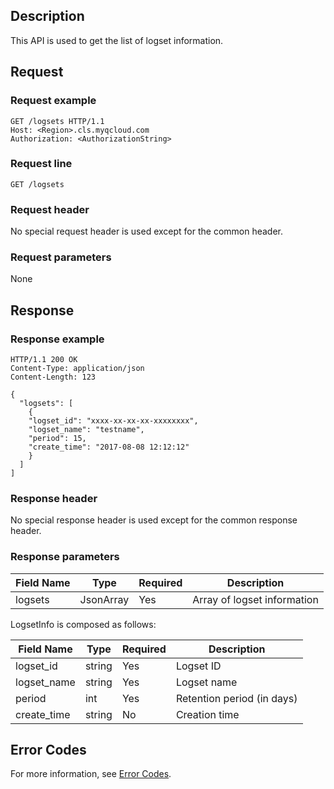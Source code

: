 ## Description

This API is used to get the list of logset information.

## Request

### Request example

```
GET /logsets HTTP/1.1
Host: <Region>.cls.myqcloud.com
Authorization: <AuthorizationString>

```

### Request line

```
GET /logsets
```

### Request header

No special request header is used except for the common header.

### Request parameters

None

## Response

### Response example

```
HTTP/1.1 200 OK
Content-Type: application/json
Content-Length: 123

{
  "logsets": [
    {
    "logset_id": "xxxx-xx-xx-xx-xxxxxxxx",
    "logset_name": "testname",
    "period": 15,
    "create_time": "2017-08-08 12:12:12"
    }
  ]
]
```

### Response header

No special response header is used except for the common response header.

### Response parameters

| Field Name | Type | Required | Description |
|-------------|-----------|---------|-------------------------------|
| logsets | JsonArray | Yes | Array of logset information |

LogsetInfo is composed as follows:

| Field Name | Type | Required | Description |
|------------|--------|---------|-------------------------------|
| logset_id | string | Yes | Logset ID |
| logset_name | string | Yes | Logset name |
| period | int | Yes | Retention period (in days) |
| create_time | string | No | Creation time |

## Error Codes

For more information, see [Error Codes](https://intl.cloud.tencent.com/document/product/614/12402).

